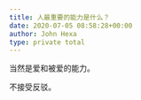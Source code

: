 ```yaml
---
title: 人最重要的能力是什么？
date: 2020-07-05 08:58:28+00:00
author: John Hexa
type: private total
---
```

当然是爱和被爱的能力。

不接受反驳。


